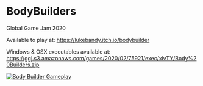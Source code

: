 # BodyBuilders
Global Game Jam 2020

Available to play at: https://lukebandy.itch.io/bodybuilder

Windows & OSX executables available at: https://ggj.s3.amazonaws.com/games/2020/02/75921/exec/xivTY/Body%20Builders.zip

[![Body Builder Gameplay](https://ggj.s3.amazonaws.com/styles/game_content__wide/games/screenshots/2020/02/273290/gameplay_3.png?itok=cqeHyq72&timestamp=1580659572)](https://www.youtube.com/watch?v=H2qpAPbls8o)